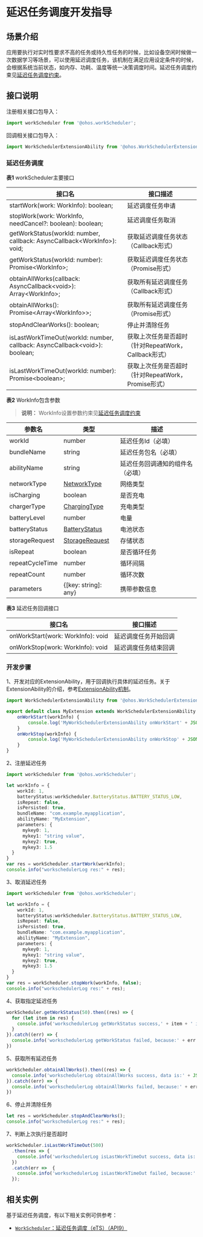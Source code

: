 # 延迟任务调度开发指导

## 场景介绍

应用要执行对实时性要求不高的任务或持久性任务的时候，比如设备空闲时候做一次数据学习等场景，可以使用延迟调度任务，该机制在满足应用设定条件的时候，会根据系统当前状态，如内存、功耗、温度等统一决策调度时间。延迟任务调度约束见[延迟任务调度约束](./background-task-overview.md#延迟任务调度约束)。


## 接口说明
注册相关接口包导入：
```js
import workScheduler from '@ohos.workScheduler';
```

回调相关接口包导入：
```js
import WorkSchedulerExtensionAbility from '@ohos.WorkSchedulerExtensionAbility';
```

### 延迟任务调度

**表1** workScheduler主要接口

接口名                                                    |     接口描述                            
---------------------------------------------------------|-----------------------------------------
startWork(work: WorkInfo): boolean; | 延迟调度任务申请 
stopWork(work: WorkInfo, needCancel?: boolean): boolean;        | 延迟调度任务取消 
getWorkStatus(workId: number, callback: AsyncCallback\<WorkInfo>): void;| 获取延迟调度任务状态（Callback形式） 
getWorkStatus(workId: number): Promise\<WorkInfo>; | 获取延迟调度任务状态（Promise形式） 
obtainAllWorks(callback: AsyncCallback\<void>): Array\<WorkInfo>;| 获取所有延迟调度任务（Callback形式） 
obtainAllWorks(): Promise<Array\<WorkInfo>>;| 获取所有延迟调度任务（Promise形式） 
stopAndClearWorks(): boolean;| 停止并清除任务
isLastWorkTimeOut(workId: number, callback: AsyncCallback\<void>): boolean;| 获取上次任务是否超时（针对RepeatWork，Callback形式）
isLastWorkTimeOut(workId: number): Promise\<boolean>;| 获取上次任务是否超时（针对RepeatWork，Promise形式）

**表2** WorkInfo包含参数

> **说明：** WorkInfo设置参数约束见[延迟任务调度约束](./background-task-overview.md#延迟任务调度约束)

参数名| 类型 |描述                       
---------------------------------------------------------|-----------------------------------------|---------------------------------------------------------
workId| number | 延迟任务Id（必填）
bundleName| string | 延迟任务包名（必填）
abilityName| string | 延迟任务回调通知的组件名（必填）
networkType  | [NetworkType](../reference/apis/js-apis-workScheduler.md#networktype) | 网络类型
isCharging| boolean | 是否充电 
chargerType| [ChargingType](../reference/apis/js-apis-workScheduler.md#chargingtype) | 充电类型
batteryLevel| number | 电量
batteryStatus| [BatteryStatus](../reference/apis/js-apis-workScheduler.md#batterystatus) | 电池状态
storageRequest| [StorageRequest](../reference/apis/js-apis-workScheduler.md#storagerequest) |存储状态
isRepeat| boolean |是否循环任务
repeatCycleTime| number |循环间隔
repeatCount | number|循环次数
parameters | {[key: string]: any} |携带参数信息

**表3** 延迟任务回调接口

接口名                                                    |     接口描述                            
---------------------------------------------------------|-----------------------------------------
onWorkStart(work: WorkInfo): void | 延迟调度任务开始回调
onWorkStop(work: WorkInfo): void | 延迟调度任务结束回调

### 开发步骤

1、开发对应的ExtensionAbility，用于回调执行具体的延迟任务。关于ExtensionAbility的介绍，参考[ExtensionAbility机制](../ability/stage-brief.md#extensionability机制)。

```ts
import WorkSchedulerExtensionAbility from '@ohos.WorkSchedulerExtensionAbility';

export default class MyExtension extends WorkSchedulerExtensionAbility {
    onWorkStart(workInfo) {
        console.log('MyWorkSchedulerExtensionAbility onWorkStart' + JSON.stringify(workInfo));
    }
    onWorkStop(workInfo) {
        console.log('MyWorkSchedulerExtensionAbility onWorkStop' + JSON.stringify(workInfo));
    }
}
```


2、注册延迟任务

```ts
import workScheduler from '@ohos.workScheduler';

let workInfo = {
    workId: 1,
    batteryStatus:workScheduler.BatteryStatus.BATTERY_STATUS_LOW,
    isRepeat: false,
    isPersisted: true,
    bundleName: "com.example.myapplication",
    abilityName: "MyExtension",
    parameters: {
      mykey0: 1,
      mykey1: "string value",
      mykey2: true,
      mykey3: 1.5
  }
}
var res = workScheduler.startWork(workInfo);
console.info("workschedulerLog res:" + res);
```


3、取消延迟任务

```ts
import workScheduler from '@ohos.workScheduler';

let workInfo = {
    workId: 1,
    batteryStatus:workScheduler.BatteryStatus.BATTERY_STATUS_LOW,
    isRepeat: false,
    isPersisted: true,
    bundleName: "com.example.myapplication",
    abilityName: "MyExtension",
    parameters: {
      mykey0: 1,
      mykey1: "string value",
      mykey2: true,
      mykey3: 1.5
  }
}
var res = workScheduler.stopWork(workInfo, false);
console.info("workschedulerLog res:" + res);
```


4、获取指定延迟任务

```ts
workScheduler.getWorkStatus(50).then((res) => {
  for (let item in res) {
    console.info('workschedulerLog getWorkStatus success,' + item + ' is:' + res[item]);
  }
}).catch((err) => {
  console.info('workschedulerLog getWorkStatus failed, because:' + err.code);
})
```


5、获取所有延迟任务

```ts
workScheduler.obtainAllWorks().then((res) => {
  console.info('workschedulerLog obtainAllWorks success, data is:' + JSON.stringify(res));
}).catch((err) => {
  console.info('workschedulerLog obtainAllWorks failed, because:' + err.code);
})
```

6、停止并清除任务

```ts
let res = workScheduler.stopAndClearWorks();
console.info("workschedulerLog res:" + res);
```

7、判断上次执行是否超时

```ts
workScheduler.isLastWorkTimeOut(500)
  .then(res => {
    console.info('workschedulerLog isLastWorkTimeOut success, data is:' + res);
  })
  .catch(err =>  {
    console.info('workschedulerLog isLastWorkTimeOut failed, because:' + err.code);
  });
```

## 相关实例

基于延迟任务调度，有以下相关实例可供参考：

- [`WorkScheduler`：延迟任务调度（eTS）（API9）](https://gitee.com/openharmony/applications_app_samples/tree/master/ResourcesSchedule/WorkScheduler)